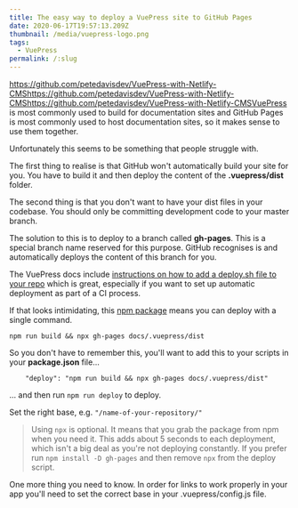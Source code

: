 ```yaml
---
title: The easy way to deploy a VuePress site to GitHub Pages
date: 2020-06-17T19:57:13.209Z
thumbnail: /media/vuepress-logo.png
tags:
  - VuePress
permalink: /:slug
---
```

https://github.com/petedavisdev/VuePress-with-Netlify-CMShttps://github.com/petedavisdev/VuePress-with-Netlify-CMShttps://github.com/petedavisdev/VuePress-with-Netlify-CMSVuePress is most commonly used to build for documentation sites and GitHub Pages is most commonly used to host documentation sites, so it makes sense to use them together.

Unfortunately this seems to be something that people struggle with.

The first thing to realise is that GitHub won't automatically build your site for you. You have to build it and then deploy the content of the **.vuepress/dist** folder.

The second thing is that you don't want to have your dist files in your codebase. You should only be committing development code to your master branch. 

The solution to this is to deploy to a branch called **gh-pages**. This is a special branch name reserved for this purpose. GitHub recognises is and automatically deploys the content of this branch for you.

The VuePress docs include [instructions on how to add a deploy.sh file to your repo](https://vuepress.vuejs.org/guide/deploy.html#github-pages) which is great, especially if you want to set up automatic deployment as part of a CI process.

If that looks intimidating, this [npm package](https://www.npmjs.com/package/gh-pages) means you can deploy with a single command.

```
npm run build && npx gh-pages docs/.vuepress/dist
```

So you don't have to remember this, you'll want to add this to your scripts in your **package.json** file...

```
    "deploy": "npm run build && npx gh-pages docs/.vuepress/dist"
```
... and then run `npm run deploy` to deploy.

Set the right base, e.g. `"/name-of-your-repository/"`

> Using `npx` is optional. It means that you grab the package from npm when you need it. This adds about 5 seconds to each deployment, which isn't a big deal as you're not deploying constantly. If you prefer run `npm install -D gh-pages` and then remove `npx` from the deploy script.

One more thing you need to know. In order for links to work properly in your app you'll need to set the correct base in your .vuepress/config.js file.